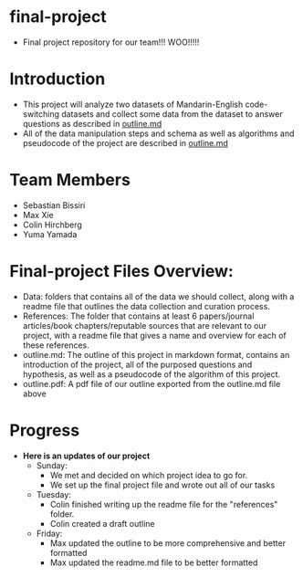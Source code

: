 # final-project
- Final project repository for our team!!! WOO!!!!!

# Introduction
- This project will analyze two datasets of Mandarin-English code-switching datasets and collect some data from the dataset to answer questions as described in [outline.md](https://github.com/Ling-144-winter2022-team-3/final-project/blob/main/outline.md)
- All of the data manipulation steps and schema as well as algorithms and pseudocode of the project are described in [outline.md](https://github.com/Ling-144-winter2022-team-3/final-project/blob/main/outline.md)

# Team Members
- Sebastian Bissiri
- Max Xie
- Colin Hirchberg
- Yuma Yamada

# Final-project Files Overview:
- Data: folders that contains all of the data we should collect, along with a readme file that outlines the data collection and curation process.  
- References: The folder that contains at least 6 papers/journal articles/book chapters/reputable sources that are relevant to our project, with a readme file that gives a name and overview for each of these references.
- outline.md: The outline of this project in markdown format, contains an introduction of the project, all of the purposed questions and hypothesis, as well as a pseudocode of the algorithm of this project.
- outline.pdf: A pdf file of our outline exported from the outline.md file above

# Progress
- __Here is an updates of our project__
  - Sunday:
    - We met and decided on which project idea to go for.
    - We set up the final project file and wrote out all of our tasks
  - Tuesday:
    - Colin finished writing up the readme file for the "references" folder.
    - Colin created a draft outline
  - Friday:
    - Max updated the outline to be more comprehensive and better formatted
    - Max updated the readme.md file to be better formatted
